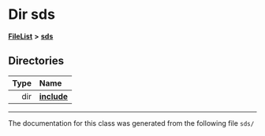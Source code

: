 

# Dir sds



[**FileList**](files.md) **>** [**sds**](dir_d8edc0eab7a99ea71a7d0245c268925a.md)














## Directories

| Type | Name |
| ---: | :--- |
| dir | [**include**](dir_d09908635ef304ba819d3349bcb716bf.md) <br> |

























































------------------------------
The documentation for this class was generated from the following file `sds/`

